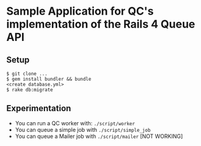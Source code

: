 # Sample Application for QC's implementation of the Rails 4 Queue API

## Setup

```
$ git clone ...
$ gem install bundler && bundle
<create database.yml>
$ rake db:migrate
```

## Experimentation

* You can run a QC worker with: `./script/worker`
* You can queue a simple job with `./script/simple_job`
* You can queue a Mailer job with `./script/mailer` [NOT WORKING]
